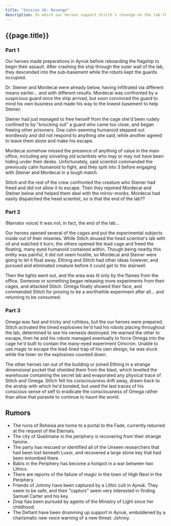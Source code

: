```yaml
---
title: "Session 16: Revenge"
description: In which our heroes support Stitch's revenge on the lab that cruelly experimented on him.
---
```


## {{page.title}}

### Part 1

Our heroes made preparations in Aynuk before reboarding the flagship to begin their assault. After crashing the ship through the outer wall of the lab, they descended into the sub-basement while the robots kept the guards occupied.

Dr. Steiner and Mordecai were already below, having infiltrated via different means earlier... and with different results. Mordecai was confronted by a suspicious guard once the ship arrived, but soon convinced the guard to mind his own business and made his way to the lowest basement to help Steiner. 

Steiner had just managed to free herself from the cage she'd been rudely confined to by "knocking out" a guard who came too close, and began freeing other prisoners. One calm-seeming humanoid stepped out wordlessly and did not respond to anything she said, while another agreed to leave them alone and make his escape.

Mordecai somehow missed the presence of anything of value in the main office, including any sniveling old scientists who may or may not have been hiding under their desks. Unfortunately, said scientist commanded the previously calm humanoid to fight, and they split into 3 before engaging with Steiner and Mordecai in a tough match.

Stitch and the rest of the crew confronted the creature who Steiner had freed and did not allow it to escape. Then they rejoined Mordecai and Steiner below and helped them deal with the mirror-monks. Mordecai had easily dispatched the head scientist, so is that the end of the lab??

### Part 2

(Narrator voice) It was not, in fact, the end of the lab...

Our heroes opened several of the cages and put the experimental subjects inside out of their miseries. While Stitch doused the head scientist's lab with oil and watched it burn, the others opened the lead cage and freed the floating, many eyed humanoid contained within. Though being nearby this entity was painful, it did not seem hostile, so Mordecai and Steiner were going to let it float away. Elthing and Stitch had other ideas however, and pursued and eliminated creature before it could get to the stairwell.

Then the lights went out, and the area was lit only by the flames from the office. Someone or something began releasing more experiments from their cages, and attacked Stitch. Omega finally showed their face, and commended Stitch for proving to be a worthwhile experiment after all... and returning to be consumed.

### Part 3

Omega was fast and tricky and ruthless, but the our heroes were prepared. Stitch activated the timed explosives he'd had his robots placing throughout the lab, determined to see his nemesis destroyed. He warned the other to escape, then he and his robots managed eventually to force Omega into the cage he'd built to contain the many-eyed experiment Omicron. Unable to use magic to escape the lead-lined trap of his own design, he was stuck while the timer on the explosives counted down.

The other heroes ran out of the building or joined Elthing in a strange dimensional pocket that shielded them from the blast, which levelled the warehouse containing the secret lab and evaporated any physical trace of Stitch and Omega. Stitch felt his consciousness drift away, drawn back to the airship with which he'd bonded, but used the last traces of his conscious sense of self to eradicate the consciousness of Omega rather than allow that parasite to continue to haunt the world.

## Rumors
* The ruins of Rohesia are home to a portal to the Fade, currently reburied at the request of the Eternals.
* The city of Quelimane in the periphery is recovering from their strange famine.
* The party has rescued or identified all of the Unseen researchers that had been lost beneath Luxor, and recovered a large stone key that had been entombed there.
* Babis in the Periphery has become a hotspot in a war between two Lithics.
* There are reports of the failure of magic in the town of High Nest in the Periphery.
* Friends of Johnny have been captured by a Lithic cult in Aynuk. They seem to be safe, and their "captors" seem very interested in finding Samuel Carter and his key.
* Drop has been pursued by agents of the Ministry of Light since her childhood.
* The Defiant have been drumming up support in Aynuk, emboldened by a charismatic new voice warning of a new threat: Johnny.
